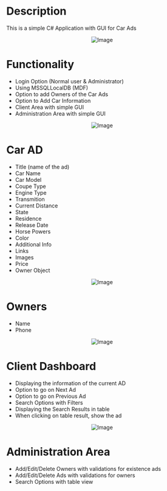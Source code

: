 # Description
This is a simple C# Application with GUI for Car Ads

<center>

![Image](https://cloud.netlifyusercontent.com/assets/344dbf88-fdf9-42bb-adb4-46f01eedd629/6c3ead2d-a453-4c41-ac54-2823b27dd966/hr-ross-cooper-2.png)

</center>

# Functionality
* Login Option (Normal user & Administrator)
* Using MSSQLLocalDB (MDF)
* Option to add Owners of the Car Ads
* Option to Add Car Information
* Client Area with simple GUI
* Administration Area with simple GUI


<center>

![Image](https://cloud.netlifyusercontent.com/assets/344dbf88-fdf9-42bb-adb4-46f01eedd629/6c3ead2d-a453-4c41-ac54-2823b27dd966/hr-ross-cooper-2.png)

</center>

# Car AD
* Title (name of the ad)
* Car Name
* Car Model
* Coupe Type
* Engine Type
* Transmition
* Current Distance
* State
* Residence
* Release Date
* Horse Powers
* Color
* Additional Info
* Links
* Images
* Price
* Owner Object

<center>

![Image](https://cloud.netlifyusercontent.com/assets/344dbf88-fdf9-42bb-adb4-46f01eedd629/6c3ead2d-a453-4c41-ac54-2823b27dd966/hr-ross-cooper-2.png)

</center>

# Owners
* Name
* Phone

<center>

![Image](https://cloud.netlifyusercontent.com/assets/344dbf88-fdf9-42bb-adb4-46f01eedd629/6c3ead2d-a453-4c41-ac54-2823b27dd966/hr-ross-cooper-2.png)

</center>

# Client Dashboard
* Displaying the information of the current AD
* Option to go on Next Ad
* Option to go on Previous Ad
* Search Options with Filters
* Displaying the Search Results in table
* When clicking on table result, show the ad

<center>

![Image](https://cloud.netlifyusercontent.com/assets/344dbf88-fdf9-42bb-adb4-46f01eedd629/6c3ead2d-a453-4c41-ac54-2823b27dd966/hr-ross-cooper-2.png)

</center>

# Administration Area
* Add/Edit/Delete Owners with validations for existence ads
* Add/Edit/Delete Ads with validations for owners
* Search Options with table view
